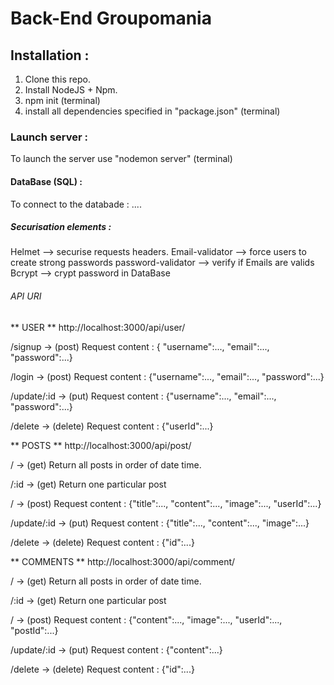 # Back-End Groupomania

## Installation :

1. Clone this repo.
2. Install NodeJS + Npm.
3. npm init (terminal)
4. install all dependencies specified in "package.json" (terminal)

### Launch server :

To launch the server use "nodemon server" (terminal)

#### DataBase (SQL) :

To connect to the databade : ....

##### Securisation elements :

Helmet --> securise requests headers.
Email-validator --> force users to create strong passwords
password-validator --> verify if Emails are valids
Bcrypt --> crypt password in DataBase

###### API URI

** USER **
http://localhost:3000/api/user/

/signup -> (post)
Request content : { "username":..., "email":..., "password":...}

/login -> (post)
Request content : {"username":..., "email":..., "password":...}

/update/:id -> (put)
Request content : {"username":..., "email":..., "password":...}

/delete -> (delete)
Request content : {"userId":...}

** POSTS **
http://localhost:3000/api/post/

/ -> (get)
Return all posts in order of date time.

/:id -> (get)
Return one particular post

/ -> (post)
Request content : {"title":..., "content":..., "image":..., "userId":...}

/update/:id -> (put)
Request content : {"title":..., "content":..., "image":...}

/delete -> (delete)
Request content : {"id":...}

** COMMENTS **
http://localhost:3000/api/comment/

/ -> (get)
Return all posts in order of date time.

/:id -> (get)
Return one particular post

/ -> (post)
Request content : {"content":..., "image":..., "userId":..., "postId":...}

/update/:id -> (put)
Request content : {"content":...}

/delete -> (delete)
Request content : {"id":...}
